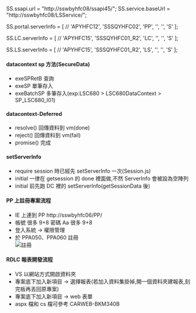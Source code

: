 SS.ssapi.url = "http://sswbyhfc08/ssapi45/";
SS.service.baseUrl = "http://sswbyhfc08/LSService/";

SS.portal.serverInfo = [
// 'APYHFC12',
'SSSQYHFC02',
'PP',
'',
'',
'S'
];

SS.LC.serverInfo = [
// 'APYHFC15',
'SSSQYHFC01_R2',
'LC',
'',
'',
'S'
];

SS.LS.serverInfo = [
// 'APYHFC15',
'SSSQYHFC01_R2',
'LS',
'',
'',
'S'
];

#### datacontext sp 方法(SecureData)

-   exeSPRetB 查詢
-   exeSP 單筆存入
-   exeBatchSP 多筆存入(exp:LSC680 > LSC680DataContext > SP_LSC680_I01)

#### datacontext-Deferred

-   resolve() 回傳資料到 vm(done)
-   reject() 回傳資料到 vm(fail)
-   promise() 完成

#### setServerInfo

-   require session 時已經先 setServerInfo 一次(Session.js)
-   initial 一律在 getsession 的 done 裡面做,不然 ServerInfo 會被設為空陣列
-   initial 前先跑 DC 裡的 setServerInfo(getSessionData 後)

#### PP 上註冊專案流程

-   IE 上連到 PP http://sswbyhfc06/PP/
-   帳號 很多 9+8 密碼 Aa 很多 9+8
-   登入系統 → 權限管理
-   於 PPA050、PPA060 註冊  
    ![註冊](https://scontent.ftpe7-3.fna.fbcdn.net/v/t1.0-9/90435436_3096217243735647_8716227735971692544_o.jpg?_nc_cat=108&_nc_sid=8024bb&_nc_ohc=ckvyiNYX3LwAX-RpMHY&_nc_ht=scontent.ftpe7-3.fna&oh=53245e095abde977328c152530f1514e&oe=5E995995)

#### RDLC 報表開發流程

-   VS 以網站方式開啟資料夾
-   專案底下加入新項目 → 選擇報表(若加入資料集掛掉,開一個資料夾建報表,刻完板再丟回原專案)
-   專案底下加入新項目 → web 表單
-   aspx 檔和 cs 檔可參考 CARWEB-BKM340B
